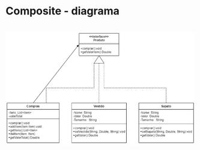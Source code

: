 <h1>Composite - diagrama</h1>

<h1 align="center"> <img src = "https://github.com/Diane-Moreno/bertoti/blob/main/Engenharia%20III/Composite/diagrama.png" height=auto width=800px></h1> 
